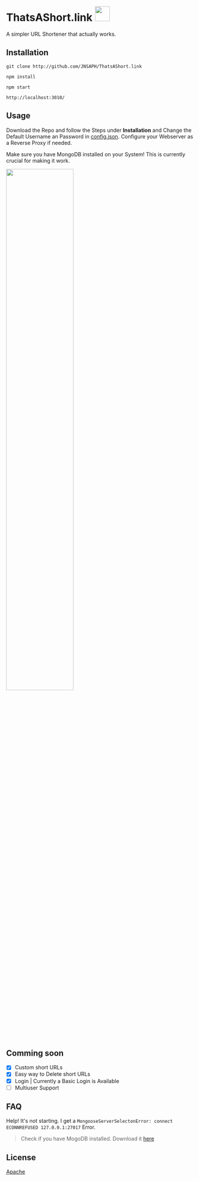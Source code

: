 # ThatsAShort.link <img src="https://cdn.jnsaph.website/Github/Thatsashortlink/logo.png" width="40px">
A simpler URL Shortener that actually works. 

## Installation
```
git clone http://github.com/JNSAPH/ThatsAShort.link
```
```
npm install
```
```
npm start
```
```
http://localhost:3010/
```


## Usage 
Download the Repo and follow the Steps under **Installation** and Change the Default Username an Password in [config.json](/config.json).
Configure your Webserver as a Reverse Proxy if needed.

Make sure you have MongoDB installed on your System! This is currently crucial for making it work.

<img src="https://cdn.jnsaph.website/Github/Thatsashortlink/version2.png" width="60%">

## Comming soon
- [x] Custom short URLs
- [x] Easy way to Delete short URLs
- [x] Login | Currently a Basic Login is Available
- [ ] Multiuser Support

## FAQ

Help! It's not starting. I get a `MongooseServerSelectonError: connect ECONNREFUSED 127.0.0.1:27017` Error.
> Check if you have MogoDB installed. Download it [here](https://www.mongodb.com/download-center/community)

## License
[Apache](https://github.com/JNSAPH/ThatsAShort.link/blob/master/LICENSE)
